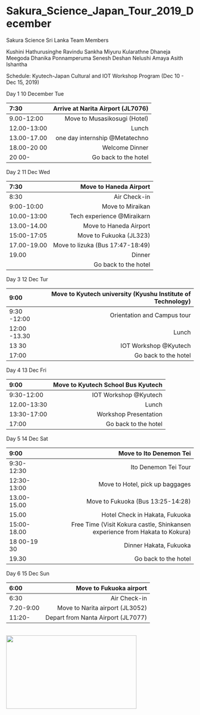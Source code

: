 # Sakura_Science_Japan_Tour_2019_December      

Sakura Science Sri Lanka Team Members

Kushini Hathurusinghe
Ravindu Sankha
Miyuru Kularathne 
Dhaneja Meegoda
Dhanika Ponnamperuma
Senesh Deshan
Nelushi Amaya
Asith Ishantha

Schedule: Kyutech-Japan Cultural and IOT Workshop Program (Dec 10 - Dec 15, 2019) 


Day 1 10 December Tue 

7:30  | Arrive at Narita Airport (JL7076) 
| :--- | ---: | 
9.00-12:00 | Move to Musasikosugi (Hotel) 
12.00-13:00 |  Lunch 
13.00-17.00 |  one day internship @Metatechno 
18.00-20 00 |  Welcome Dinner 
20 00- |      Go back to the hotel


Day 2 11 Dec Wed 


7:30 | Move to Haneda Airport 
| :--- | ---: | 
8:30 | Air Check-in 
9:00-10:00 |  Move to Miraikan 
10.00-13:00 |  Tech experience @Miraikarn 
13.00-14.00 | Move to Haneda Airport 
15:00-17:05 | Move to Fukuoka (JL323) 
17.00-19.00 | Move to Iizuka (Bus 17:47-18:49) 
19.00       |      Dinner 
            |    Go back to the hotel


Day 3 12 Dec Tur 

9:00        |      Move to Kyutech university (Kyushu Institute of Technology)
| :--- | ---: | 
9:30 -12:00 | Orientation and Campus tour 
12:00 -13.30 | Lunch
13 30        |    IOT Workshop @Kyutech 
17:00        |    Go back to the hotel 


 Day 4 13 Dec Fri 

9:00       |      Move to Kyutech School Bus Kyutech 
| :--- | ---: | 
9:30-12:00  | IOT Workshop @Kyutech 
12.00-13:30| Lunch 
13:30-17:00  | Workshop Presentation 
17:00      |     Go back to the hotel 



Day 5 14 Dec Sat
 
9:00      |        Move to Ito Denemon Tei 
| :--- | ---: | 
9:30-12:30   |   Ito Denemon Tei Tour 
12:30-13:00  |  Move to Hotel, pick up baggages 
13.00-15.00 | Move to Fukuoka (Bus 13:25-14:28) 
15.00      |      Hotel Check in Hakata, Fukuoka 
15:00-18.00 | Free Time (Visit Kokura castle, Shinkansen experience from Hakata to Kokura)
18 00-19 30 | Dinner Hakata, Fukuoka 
19.30       |     Go back to the hotel

Day 6 15 Dec Sun 

 6:00     |    Move to Fukuoka airport 
 | :--- | ---: | 
 6:30     |    Air Check-in 
 7.20-9:00 |  Move to Narita airport (JL3052) 
 11:20-   |    Depart from Nanta Airport (JL7077)


  <br />




<!-- <img src="https://www.linkpicture.com/q/btsarmy-screen.jpg" > | [Visit Website](https://dev-btsarmy.pantheonsite.io/ "Github home")
| :--- | ---: |
 -->
<img src="https://github.com/asithishantha/Sakura_Science_Japan_Tour_2019_December/blob/main/iot%20gif.gif"  width="350px" height="197px" >
  <br />

